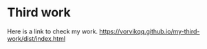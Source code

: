 # Third work
Here is a link to check my work. https://vorvikqq.github.io/my-third-work/dist/index.html

